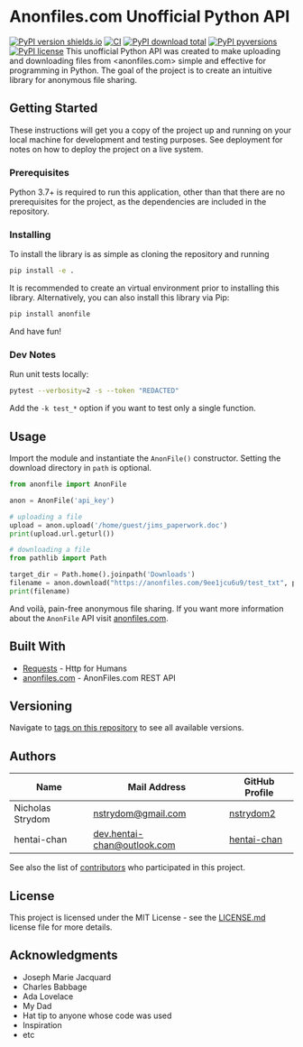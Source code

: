 # Anonfiles.com Unofficial Python API
[![PyPI version shields.io](https://img.shields.io/pypi/v/anonfile)](https://pypi.python.org/pypi/anonfile/)
[![CI](https://github.com/nstrydom2/anonfile-api/actions/workflows/python-package.yml/badge.svg?branch=master)](https://github.com/nstrydom2/anonfile-api/actions/workflows/python-package.yml)
[![PyPI download total](https://img.shields.io/pypi/dm/anonfile)](https://pypi.python.org/pypi/anonfile/)
[![PyPI pyversions](https://img.shields.io/pypi/pyversions/anonfile)](https://pypi.python.org/pypi/anonfile/)
[![PyPI license](https://img.shields.io/pypi/l/anonfile)](https://pypi.python.org/pypi/anonfile/)
This unofficial Python API was created to make uploading and downloading files
from <anonfiles.com> simple and effective for programming in Python. The goal of
the project is to create an intuitive library for anonymous file sharing.

## Getting Started

These instructions will get you a copy of the project up and running on your local
machine for development and testing purposes. See deployment for notes on how to
deploy the project on a live system.

### Prerequisites

Python 3.7+ is required to run this application, other than that there are no
prerequisites for the project, as the dependencies are included in the repository.

### Installing

To install the library is as simple as cloning the repository and running

```bash
pip install -e .
```

It is recommended to create an virtual environment prior to installing this library.
Alternatively, you can also install this library via Pip:

```bash
pip install anonfile
```

And have fun!

### Dev Notes

Run unit tests locally:

```bash
pytest --verbosity=2 -s --token "REDACTED"
```

Add the `-k test_*` option if you want to test only a single function.

## Usage

Import the module and instantiate the `AnonFile()` constructor. Setting the download
directory in `path` is optional.

```python
from anonfile import AnonFile

anon = AnonFile('api_key')

# uploading a file
upload = anon.upload('/home/guest/jims_paperwork.doc')
print(upload.url.geturl())

# downloading a file
from pathlib import Path

target_dir = Path.home().joinpath('Downloads')
filename = anon.download("https://anonfiles.com/9ee1jcu6u9/test_txt", path=target_dir)
print(filename)
```

And voilà, pain-free anonymous file sharing. If you want more information about
the `AnonFile` API visit [anonfiles.com](https://anonfiles.com/docs/api).

## Built With

* [Requests](http://docs.python-requests.org/en/master/) - Http for Humans
* [anonfiles.com](https://anonfiles.com/docs/api) - AnonFiles.com REST API

## Versioning

Navigate to [tags on this repository](https://github.com/nstrydom2/anonfile-api/tags)
to see all available versions.

## Authors

| Name             | Mail Address                | GitHub Profile                                |
|------------------|-----------------------------|-----------------------------------------------|
| Nicholas Strydom | nstrydom@gmail.com          | [nstrydom2](https://github.com/nstrydom2)     |
| hentai-chan      | dev.hentai-chan@outlook.com | [hentai-chan](https://github.com/hentai-chan) |

See also the list of [contributors](https://github.com/nstrydom2/anonfile-api/contributors)
who participated in this project.

## License

This project is licensed under the MIT License - see the [LICENSE.md](LICENSE.md)
license file for more details.

## Acknowledgments

* Joseph Marie Jacquard
* Charles Babbage
* Ada Lovelace
* My Dad
* Hat tip to anyone whose code was used
* Inspiration
* etc
